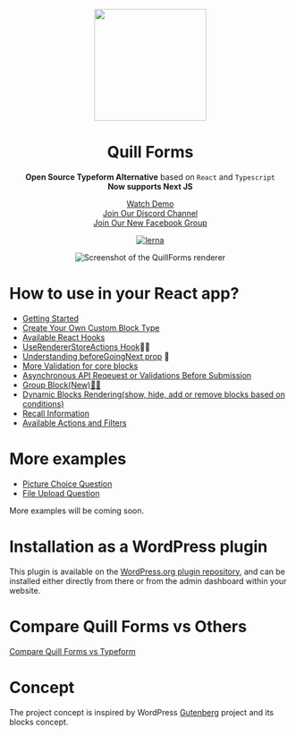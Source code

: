 <p align="center">
  <img style="width:200px" src="https://quillforms.com/wp-content/uploads/2021/10/cropped-quillforms-png-loog-1.png" />
</p>
<h1 align="center">Quill Forms</h1>
<div align="center">

**Open Source Typeform Alternative**  based on `React` and `Typescript` <br>
**Now supports Next JS**

[Watch Demo](https://quillforms.com/quillforms/my-first-form/) <br>
[Join Our Discord Channel](https://discord.gg/a5PDrzu8dE)  <br>
[Join Our New Facebook Group](https://facebook.com/groups/quillforms/) 

[![lerna](https://img.shields.io/badge/maintained%20with-lerna-cc00ff.svg)](https://lerna.js.org)

![Screenshot of the QuillForms renderer](https://quillforms.com/wp-content/uploads/2021/10/frame_generic_light-3.png)
</div>

# How to use in your React app?

- [Getting Started](/react-docs/get-started.md)
- [Create Your Own Custom Block Type](/react-docs/create-your-own-custom-block-type.md)
- [Available React Hooks](/react-docs/available-react-hooks.md)
- [UseRendererStoreActions Hook](/react-docs/use-renderer-store-actions.md)🚀🚀
- [Understanding beforeGoingNext prop](/react-docs/beforeGoingNext.md) 🚀
- [More Validation for core blocks](/react-docs/core-blocks-validation.md)
- [Asynchronous API Reqeuest or Validations Before Submission](/react-docs/async-requests.md)
- [Group Block(New)🚀🚀](/react-docs/group-block.md)
- [Dynamic Blocks Rendering(show, hide, add or remove blocks based on conditions)](/react-docs/conditional-blocks-rendering.md)
- [Recall Information](/react-docs/recall-information.md)
- [Available Actions and Filters](/react-docs/available-actions-and-filters.md)

# More examples
- [Picture Choice Question](https://codesandbox.io/s/quill-forms-picture-choice-question-gxlmqy)
- [File Upload Question](https://codesandbox.io/s/quill-forms-file-block-question-xr1onh)

More examples will be coming soon.

# Installation as a WordPress plugin
This plugin is available on the [WordPress.org plugin repository](https://wordpress.org/plugins/quillforms), and can be installed either directly from there or from the admin dashboard within your website.

# Compare Quill Forms vs Others
[Compare Quill Forms vs Typeform](https://quillforms.com/typeform-alternative)


# Concept
The project concept is inspired by WordPress [Gutenberg](https://github.com/WordPress/gutenberg) project and its blocks concept.
